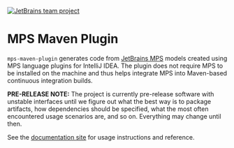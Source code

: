 [![JetBrains team project](http://jb.gg/badges/team-flat-square.svg)](https://confluence.jetbrains.com/display/ALL/JetBrains+on+GitHub)
# MPS Maven Plugin
`mps-maven-plugin` generates code from [JetBrains MPS](http://www.jetbrains.com/mps/) models created using MPS language
plugins for IntelliJ IDEA. The plugin does not require MPS to be installed on the machine and thus helps integrate MPS
into Maven-based continuous integration builds.

**PRE-RELEASE NOTE:** The project is currently pre-release software with unstable interfaces until we figure out what
the best way is to package artifacts, how dependencies should be specified, what the most often encountered usage
scenarios are, and so on. Everything may change until then.

See the [documentation site](http://jetbrains.github.io/mps-maven-plugin) for usage instructions and reference.
